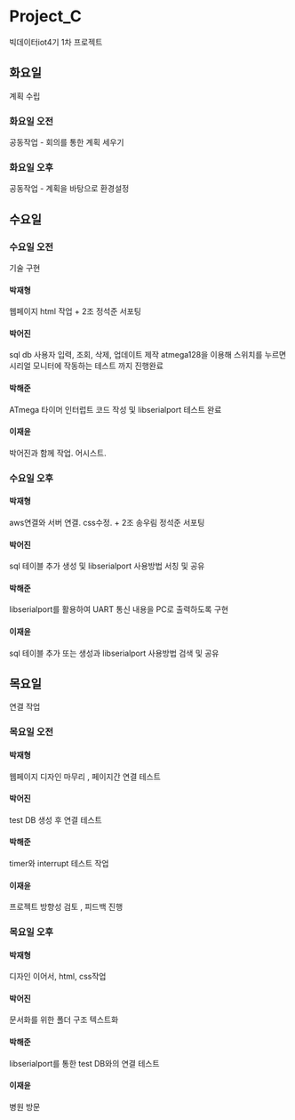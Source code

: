 # Project_C
빅데이터iot4기 1차 프로젝트

## 화요일
계획 수립
### 화요일 오전
공동작업 - 회의를 통한 계획 세우기

### 화요일 오후
공동작업 - 계획을 바탕으로 환경설정

## 수요일

### 수요일 오전
기술 구현

#### 박재형
웹페이지 html 작업 + 2조 정석준 서포팅
#### 박어진
sql db 사용자 입력, 조회, 삭제, 업데이트 제작
atmega128을 이용해 스위치를 누르면 시리얼 모니터에 작동하는 테스트 까지 진행완료
#### 박해준
ATmega 타이머 인터럽트 코드 작성 및 libserialport 테스트 완료
#### 이재윤
박어진과 함께 작업. 어시스트.

### 수요일 오후

#### 박재형
aws연결와 서버 연결. css수정. + 2조 송우림 정석준 서포팅
#### 박어진
sql 테이블 추가 생성 및 libserialport 사용방법 서칭 및 공유
#### 박해준
libserialport를 활용하여 UART 통신 내용을 PC로 출력하도록 구현
#### 이재윤
sql 테이블 추가 또는 생성과 libserialport 사용방법 검색 및 공유

## 목요일
연결 작업
### 목요일 오전

#### 박재형
웹페이지 디자인 마무리 , 페이지간 연결 테스트
#### 박어진
test DB 생성 후 연결 테스트
#### 박해준
timer와 interrupt 테스트 작업
#### 이재윤
프로젝트 방향성 검토 , 피드백 진행

### 목요일 오후

#### 박재형
디자인 이어서, html, css작업
#### 박어진
문서화를 위한 폴더 구조 텍스트화
#### 박해준
libserialport를 통한 test DB와의 연결 테스트
#### 이재윤
병원 방문